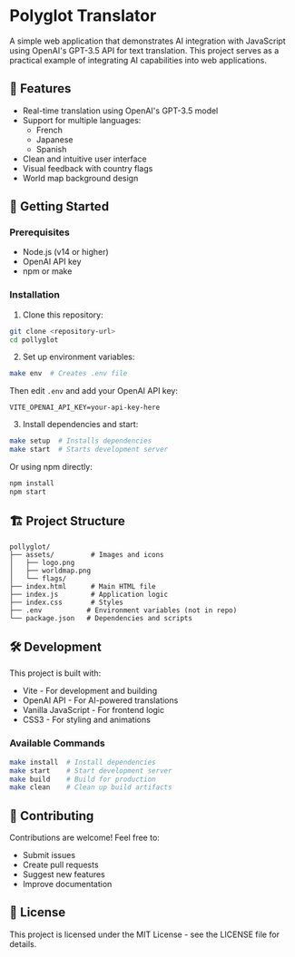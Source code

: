 # Polyglot Translator

A simple web application that demonstrates AI integration with JavaScript using OpenAI's GPT-3.5 API for text translation. This project serves as a practical example of integrating AI capabilities into web applications.

## 🌟 Features
- Real-time translation using OpenAI's GPT-3.5 model
- Support for multiple languages:
  - French
  - Japanese
  - Spanish
- Clean and intuitive user interface
- Visual feedback with country flags
- World map background design

## 🚀 Getting Started

### Prerequisites
- Node.js (v14 or higher)
- OpenAI API key
- npm or make

### Installation

1. Clone this repository:
```bash
git clone <repository-url>
cd pollyglot
```

2. Set up environment variables:
```bash
make env  # Creates .env file
```
Then edit `.env` and add your OpenAI API key:
```
VITE_OPENAI_API_KEY=your-api-key-here
```

3. Install dependencies and start:
```bash
make setup  # Installs dependencies
make start  # Starts development server
```

Or using npm directly:
```bash
npm install
npm start
```

## 🏗️ Project Structure
```
pollyglot/
├── assets/         # Images and icons
│   ├── logo.png
│   ├── worldmap.png
│   └── flags/
├── index.html      # Main HTML file
├── index.js        # Application logic
├── index.css       # Styles
├── .env           # Environment variables (not in repo)
└── package.json   # Dependencies and scripts
```

## 🛠️ Development
This project is built with:
- Vite - For development and building
- OpenAI API - For AI-powered translations
- Vanilla JavaScript - For frontend logic
- CSS3 - For styling and animations

### Available Commands
```bash
make install  # Install dependencies
make start    # Start development server
make build    # Build for production
make clean    # Clean up build artifacts
```

## 🤝 Contributing
Contributions are welcome! Feel free to:
- Submit issues
- Create pull requests
- Suggest new features
- Improve documentation

## 📝 License
This project is licensed under the MIT License - see the LICENSE file for details.
